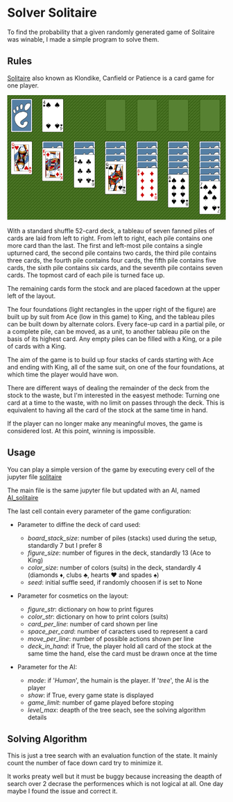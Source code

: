 # Solver Solitaire

To find the probability that a given randomly generated game of Solitaire was winable, I made a simple program to solve them.

## Rules

[Solitaire](https://en.wikipedia.org/wiki/Klondike_(solitaire)) also known as Klondike, Canfield or Patience is a card game for one player.

![Layout](illustation.png)

With a standard shuffle 52-card deck, a tableau of seven fanned piles of cards are laid from left to right. From left to right, each pile contains one more card than the last. The first and left-most pile contains a single upturned card, the second pile contains two cards, the third pile contains three cards, the fourth pile contains four cards, the fifth pile contains five cards, the sixth pile contains six cards, and the seventh pile contains seven cards. The topmost card of each pile is turned face up.

The remaining cards form the stock and are placed facedown at the upper left of the layout.

The four foundations (light rectangles in the upper right of the figure) are built up by suit from Ace (low in this game) to King, and the tableau piles can be built down by alternate colors. Every face-up card in a partial pile, or a complete pile, can be moved, as a unit, to another tableau pile on the basis of its highest card. Any empty piles can be filled with a King, or a pile of cards with a King.

The aim of the game is to build up four stacks of cards starting with Ace and ending with King, all of the same suit, on one of the four foundations, at which time the player would have won.

There are different ways of dealing the remainder of the deck from the stock to the waste, but I'm interested in the easyest methode: Turning one card at a time to the waste, with no limit on passes through the deck. This is equivalent to having all the card of the stock at the same time in hand.

If the player can no longer make any meaningful moves, the game is considered lost. At this point, winning is impossible.

## Usage

You can play a simple version of the game by executing every cell of the jupyter file [solitaire](solitaire.ipynb)

The main file is the same jupyter file but updated with an AI, named [AI_solitaire](AI_solitaire.ipynb)

The last cell contain every parameter of the game configuration:

- Parameter to diffine the deck of card used:
  - *board_stack_size*: number of piles (stacks) used during the setup, standardly 7 but I prefer 8
  - *figure_size*: number of figures in the deck, standardly 13 (Ace to King)
  - *color_size*: number of colors (suits) in the deck, standardly 4 (diamonds ♦, clubs ♣, hearts ♥ and spades ♠)
  - *seed*: initial suffle seed, if randomly choosen if is set to None

- Parameter for cosmetics on the layout:
  - *figure_str*: dictionary on how to print figures
  - *color_str*: dictionary on how to print colors (suits)
  - *card_per_line*: number of card shown per line
  - *space_per_card*: number of caracters used to represent a card
  - *move_per_line*: number of possible actions shown per line
  - *deck_in_hand*: if True, the player hold all card of the stock at the same time the hand, else the card must be drawn once at the time

- Parameter for the AI:
  - *mode*: if '*Human*', the humain is the player. If '*tree*', the AI is the player
  - *show*: if True, every game state is displayed
  - *game_limit*: number of game played before stoping
  - *level_max*: deapth of the tree seach, see the solving algorithm details

## Solving Algorithm

This is just a tree search with an evaluation function of the state. It mainly count the number of face down card try to minimize it.

It works preaty well but it must be buggy because increasing the deapth of search over 2 decrase the performences which is not logical at all. One day maybe I found the issue and correct it.

